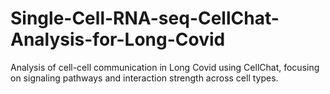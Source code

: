 # Single-Cell-RNA-seq-CellChat-Analysis-for-Long-Covid
Analysis of cell-cell communication in Long Covid using CellChat, focusing on signaling pathways and interaction strength across cell types.
